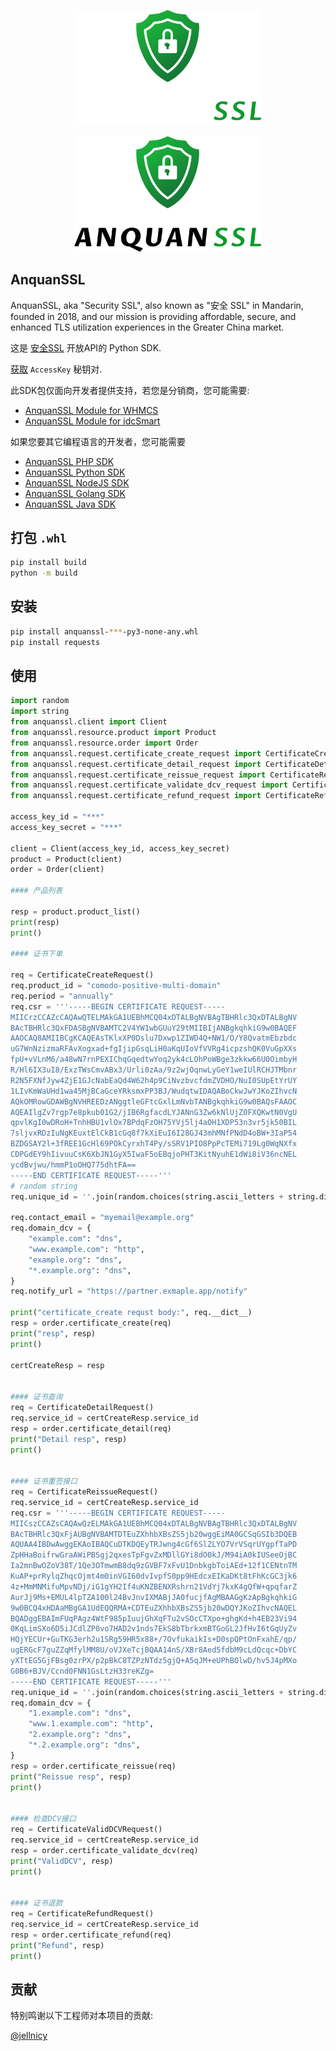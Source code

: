 [<p align="center"><img src="https://github.com/anquanssl/.github/raw/main/profile/logo_dark.svg?v=3" width="300"/></p>](https://www.anquanssl.com?__utm_from=github-org-profile#gh-dark-mode-only)
[<p align="center"><img src="https://github.com/anquanssl/.github/raw/main/profile/logo_light.svg?v=3" width="300"/></p>](https://www.anquanssl.com?__utm_from=github-org-profile#gh-light-mode-only)

## AnquanSSL

AnquanSSL, aka "Security SSL", also known as "安全 SSL" in Mandarin, founded in 2018, and our mission is providing affordable, secure, and enhanced TLS utilization experiences in the Greater China market.

这是 [安全SSL](https://www.anquanssl.com) 开放API的 Python SDK.

[获取](https://www.anquanssl.com/dashboard/api-credentials) `AccessKey` 秘钥对.

此SDK包仅面向开发者提供支持，若您是分销商，您可能需要:
- [AnquanSSL Module for WHMCS]()
- [AnquanSSL Module for idcSmart]()

如果您要其它编程语言的开发者，您可能需要
- [AnquanSSL PHP SDK](https://github.com/anquanssl/sdk)
- [AnquanSSL Python SDK](https://github.com/anquanssl/python-sdk)
- [AnquanSSL NodeJS SDK](https://github.com/anquanssl/nodejs-sdk)
- [AnquanSSL Golang SDK](https://github.com/anquanssl/golang-sdk)
- [AnquanSSL Java SDK](https://github.com/anquanssl/java-sdk)


## 打包 `.whl`

```bash
pip install build
python -m build
```

## 安装

```bash
pip install anquanssl-***-py3-none-any.whl
pip install requests
```

## 使用

```python
import random
import string
from anquanssl.client import Client
from anquanssl.resource.product import Product
from anquanssl.resource.order import Order
from anquanssl.request.certificate_create_request import CertificateCreateRequest
from anquanssl.request.certificate_detail_request import CertificateDetailRequest
from anquanssl.request.certificate_reissue_request import CertificateReissueRequest
from anquanssl.request.certificate_validate_dcv_request import CertificateValidDCVRequest
from anquanssl.request.certificate_refund_request import CertificateRefundRequest

access_key_id = "***"
access_key_secret = "***"

client = Client(access_key_id, access_key_secret)
product = Product(client)
order = Order(client)

#### 产品列表

resp = product.product_list()
print(resp)
print()

#### 证书下单

req = CertificateCreateRequest()
req.product_id = "comodo-positive-multi-domain"
req.period = "annually"
req.csr = '''-----BEGIN CERTIFICATE REQUEST-----
MIICrzCCAZcCAQAwQTELMAkGA1UEBhMCQ04xDTALBgNVBAgTBHRlc3QxDTALBgNV
BAcTBHRlc3QxFDASBgNVBAMTC2V4YW1wbGUuY29tMIIBIjANBgkqhkiG9w0BAQEF
AAOCAQ8AMIIBCgKCAQEAsTKlxXP0Dslu7Dxwp1ZIWD4Q+NW1/O/Y8QvatmEbzbdc
uG7WnNzizmaRFAvXogxad+fgIjipGsqLiH0aKqUIoVfVVRg4icpzshQK0VuGpXXs
fpU+vVLnM6/a48wN7rnPEXIChqGqedtwYoq2yk4cLOhPoWBge3zkkw66U0OimbyH
R/Hl6IX3uI8/ExzTWsCmvABx3/Urli0zAa/9z2wjOqnwLyGeY1weIUlRCHJTMbnr
R2N5FXNfJyw4ZjE1GJcNabEaQd4W62h4p9CiNvzbvcfdmZVDHO/NuI0SUpEtYrUY
1LIvKmWaUHd1wa45MjBCaGceYRksmxPP3BJ/WudqtwIDAQABoCkwJwYJKoZIhvcN
AQkOMRowGDAWBgNVHREEDzANggtleGFtcGxlLmNvbTANBgkqhkiG9w0BAQsFAAOC
AQEAIlgZv7rgp7e8pkub01G2/jIB6RgfacdLYJANnG3Zw6kNlUjZ0FXQKwtN0VgU
qpvlKgI0wDRoH+TnhHBU1vlOx7BPdqFzOH75YVj5lj4aOH1XDP53n3vr5jk50BIL
7sljvxRDzIuNgKEuxtElCkB1cGq8f7kXiEuI6I28GJ43mhMNfPNdD4oBW+3IaP54
BZDGSAY2l+3fREE1GcHl69POkCyrxhT4Py/sSRV1PIO8PpPcTEMi719Lg0WqNXfx
CDPGdEY9hIivuuCsK6XbJN1GyX5IwaF5oEBqjoPHT3KitNyuhE1dWi8iV36ncNEL
ycdBvjwu/hmmP1oOHQ775dhtFA==
-----END CERTIFICATE REQUEST-----'''
# random string
req.unique_id = ''.join(random.choices(string.ascii_letters + string.digits, k=10))

req.contact_email = "myemail@example.org"
req.domain_dcv = {
    "example.com": "dns",
    "www.example.com": "http",
    "example.org": "dns",
    "*.example.org": "dns",
}
req.notify_url = "https://partner.exmaple.app/notify"

print("certificate_create requst body:", req.__dict__)
resp = order.certificate_create(req)
print("resp", resp)
print()

certCreateResp = resp


#### 证书查询
req = CertificateDetailRequest()
req.service_id = certCreateResp.service_id
resp = order.certificate_detail(req)
print("Detail resp", resp)
print()


#### 证书重签接口
req = CertificateReissueRequest()
req.service_id = certCreateResp.service_id
req.csr = '''-----BEGIN CERTIFICATE REQUEST-----
MIICszCCAZsCAQAwQzELMAkGA1UEBhMCQ04xDTALBgNVBAgTBHRlc3QxDTALBgNV
BAcTBHRlc3QxFjAUBgNVBAMTDTEuZXhhbXBsZS5jb20wggEiMA0GCSqGSIb3DQEB
AQUAA4IBDwAwggEKAoIBAQCuDTKDQEyTRJwng4cGf6SlZLYO7VrVSqrUYgpfTaPD
ZpHHaBoifrwGraAWiPBSgj2qxesTpFgvZxMDllGYi8dO0kJ/M94iA0kIUSeeOjBC
Ia2mnBwOZoV38T/1Qe3OTmwmB8dq9zGVBF7xFvU1DnbkgbToiAEd+12f1CENtnTM
KuAP+prRylqZhqcOjmt4m0inVGI60dvIvpfS0pp9HEdcxEIKaDKt8tFhKcGC3jk6
4z+MmMNMifuMpvNDj/iG1gYH2If4uKNZBENXRshrn21VdYj7kxK4gQfW+qpqfarZ
AurJj9Ms+EMUL4lpTZA100l24BvJnvIXMABjJA0fucjfAgMBAAGgKzApBgkqhkiG
9w0BCQ4xHDAaMBgGA1UdEQQRMA+CDTEuZXhhbXBsZS5jb20wDQYJKoZIhvcNAQEL
BQADggEBAImFUqPAgz4WtF985pIuujGhXqFTu2vSOcCTXpo+ghgKd+h4EB23Vi94
0KqLimSXo6D5iJCdlZP0vo7HAD2v1nds7EkS8bTbrkxmBTGoGL2JfHvI6tGqUyZv
HQjYECUr+GuTKG3erh2u1SRg59HR5x88+/7OvfukaikIs+D0spQPtOnFxahE/qp/
ugERGcF7guZZqMfylMM8U/oVJXeTcjBQAA14nS/XBr8Aed5fdbM9cLdQcqc+DbYC
yXTtEG5GjFBsg0zrPX/p2pBkC8TZPzNTdz5gjQ+A5qJM+eUPhBOlwD/hv5J4pMXo
G0B6+BJV/Ccnd0FNN1GsLtzH33reKZg=
-----END CERTIFICATE REQUEST-----'''
req.unique_id = ''.join(random.choices(string.ascii_letters + string.digits, k=10))
req.domain_dcv = {
    "1.example.com": "dns",
    "www.1.example.com": "http",
    "2.example.org": "dns",
    "*.2.example.org": "dns",
}
resp = order.certificate_reissue(req)
print("Reissue resp", resp)
print()


#### 检查DCV接口
req = CertificateValidDCVRequest()
req.service_id = certCreateResp.service_id
resp = order.certificate_validate_dcv(req)
print("ValidDCV", resp)
print()


#### 证书退款
req = CertificateRefundRequest()
req.service_id = certCreateResp.service_id
resp = order.certificate_refund(req)
print("Refund", resp)
print()
```

## 贡献

特别鸣谢以下工程师对本项目的贡献:

[@jellnicy](https://github.com/jellnicy)
